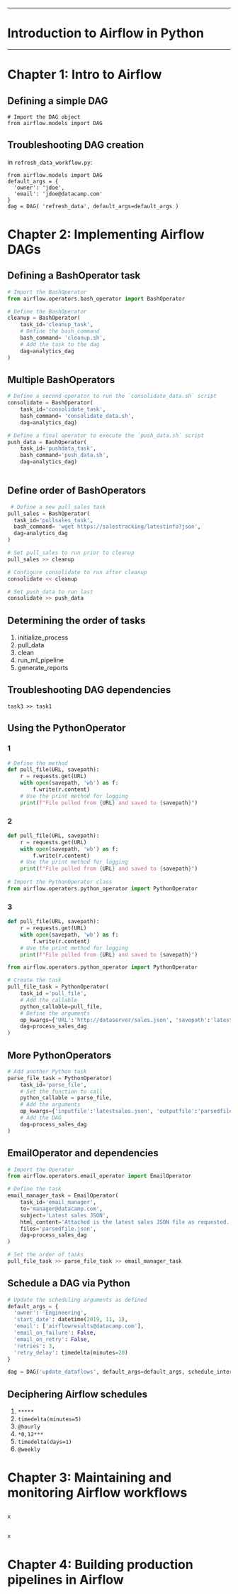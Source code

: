 -----------------------------------------------------
# Introduction to Airflow in Python	
------------------------------------------------------

# Chapter 1: Intro to Airflow

## Defining a simple DAG
```
# Import the DAG object
from airflow.models import DAG
```

## Troubleshooting DAG creation
in `refresh_data_workflow.py`:
```
from airflow.models import DAG
default_args = {
  'owner': 'jdoe',
  'email': 'jdoe@datacamp.com'
}
dag = DAG( 'refresh_data', default_args=default_args )
```

# Chapter 2: Implementing Airflow DAGs

## Defining a BashOperator task

```py
# Import the BashOperator
from airflow.operators.bash_operator import BashOperator

# Define the BashOperator 
cleanup = BashOperator(
    task_id='cleanup_task',
    # Define the bash_command
    bash_command= 'cleanup.sh',
    # Add the task to the dag
    dag=analytics_dag
)
```



## Multiple BashOperators
```py
# Define a second operator to run the `consolidate_data.sh` script
consolidate = BashOperator(
    task_id='consolidate_task',
    bash_command= 'consolidate_data.sh',
    dag=analytics_dag)

# Define a final operator to execute the `push_data.sh` script
push_data = BashOperator(
    task_id='pushdata_task',
    bash_command='push_data.sh',
    dag=analytics_dag)
    
   ```
   
   
  ## Define order of BashOperators
  
  ```py
   # Define a new pull_sales task
pull_sales = BashOperator(
    task_id='pullsales_task',
    bash_command= 'wget https://salestracking/latestinfo?json',
    dag=analytics_dag
)

# Set pull_sales to run prior to cleanup
pull_sales >> cleanup

# Configure consolidate to run after cleanup
consolidate << cleanup

# Set push_data to run last
consolidate >> push_data

```


## Determining the order of tasks

1. initialize_process
2. pull_data
3. clean
4. run_ml_pipeline
5. generate_reports



## Troubleshooting DAG dependencies
`task3 >> task1`


## Using the PythonOperator

### 1
```py
# Define the method
def pull_file(URL, savepath):
    r = requests.get(URL)
    with open(savepath, 'wb') as f:
        f.write(r.content)    
    # Use the print method for logging
    print(f"File pulled from {URL} and saved to {savepath}")
```


### 2
```py
def pull_file(URL, savepath):
    r = requests.get(URL)
    with open(savepath, 'wb') as f:
        f.write(r.content)   
    # Use the print method for logging
    print(f"File pulled from {URL} and saved to {savepath}")
    
# Import the PythonOperator class
from airflow.operators.python_operator import PythonOperator
```

### 3
```py
def pull_file(URL, savepath):
    r = requests.get(URL)
    with open(savepath, 'wb') as f:
        f.write(r.content)   
    # Use the print method for logging
    print(f"File pulled from {URL} and saved to {savepath}")

from airflow.operators.python_operator import PythonOperator

# Create the task
pull_file_task = PythonOperator(
    task_id ='pull_file',
    # Add the callable
    python_callable=pull_file,
    # Define the arguments
    op_kwargs={'URL':'http://dataserver/sales.json', 'savepath':'latestsales.json'},
    dag=process_sales_dag
)
```


## More PythonOperators

```py
# Add another Python task
parse_file_task = PythonOperator(
    task_id='parse_file',
    # Set the function to call
    python_callable = parse_file,
    # Add the arguments
    op_kwargs={'inputfile':'latestsales.json', 'outputfile':'parsedfile.json'},
    # Add the DAG
    dag=process_sales_dag
)
```

## EmailOperator and dependencies
```py
# Import the Operator
from airflow.operators.email_operator import EmailOperator

# Define the task
email_manager_task = EmailOperator(
    task_id='email_manager',
    to='manager@datacamp.com',
    subject='Latest sales JSON',
    html_content='Attached is the latest sales JSON file as requested.',
    files='parsedfile.json',
    dag=process_sales_dag
)

# Set the order of tasks
pull_file_task >> parse_file_task >> email_manager_task
```

##  Schedule a DAG via Python
```py
# Update the scheduling arguments as defined
default_args = {
  'owner': 'Engineering',
  'start_date': datetime(2019, 11, 1),
  'email': ['airflowresults@datacamp.com'],
  'email_on_failure': False,
  'email_on_retry': False,
  'retries': 3,
  'retry_delay': timedelta(minutes=20)
}

dag = DAG('update_dataflows', default_args=default_args, schedule_interval='30 12 * * 3')
```

## Deciphering Airflow schedules
1. `*****`
2. `timedelta(minutes=5)`
3. `@hourly`
4. `*0,12***`
5. `timedelta(days=1)`
6. `@weekly`



# Chapter 3: Maintaining and monitoring Airflow workflows

## 
```py
x
```

## 
```py
x
```

# Chapter 4: Building production pipelines in Airflow

